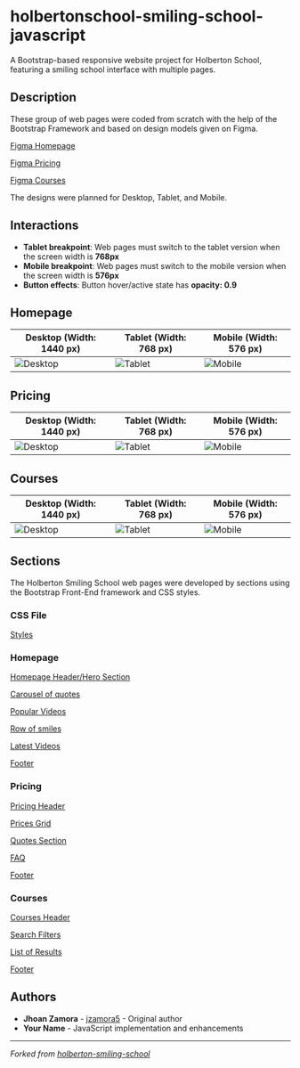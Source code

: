 # holbertonschool-smiling-school-javascript

A Bootstrap-based responsive website project for Holberton School, featuring a smiling school interface with multiple pages.

## Description

These group of web pages were coded from scratch with the help of the Bootstrap Framework and based on design models given on Figma.

[Figma Homepage](https://www.figma.com/file/QYQqMYbdpAHL5xTclwJKSI/Homepage)

[Figma Pricing](https://www.figma.com/file/KLAI53jdYpfFNEy0O79ymB/Pricing)

[Figma Courses](https://www.figma.com/file/ivg3abH1HLmMayBgjGg1Qf/Courses)

The designs were planned for Desktop, Tablet, and Mobile.

## Interactions

- **Tablet breakpoint**: Web pages must switch to the tablet version when the screen width is **768px**
- **Mobile breakpoint**: Web pages must switch to the mobile version when the screen width is **576px**
- **Button effects**: Button hover/active state has **opacity: 0.9**

## Homepage

| **Desktop (Width: 1440 px)**                              | **Tablet (Width: 768 px)**                              | **Mobile (Width: 576 px)**                              |
| --------------------------------------------------------- | ------------------------------------------------------- | ------------------------------------------------------- |
| ![Desktop](https://i.ibb.co/pKGgC0J/Homepage-Desktop.png) | ![Tablet](https://i.ibb.co/6XBLwf9/Homepage-Tablet.png) | ![Mobile](https://i.ibb.co/NVBK21F/Homepage-Mobile.png) |

## Pricing

| **Desktop (Width: 1440 px)**                             | **Tablet (Width: 768 px)**                             | **Mobile (Width: 576 px)**                             |
| -------------------------------------------------------- | ------------------------------------------------------ | ------------------------------------------------------ |
| ![Desktop](https://i.ibb.co/RvSJ2YS/Pricing-Desktop.png) | ![Tablet](https://i.ibb.co/Gkvsf0Y/Pricing-Tablet.png) | ![Mobile](https://i.ibb.co/6RwmYck/Pricing-Mobile.png) |

## Courses

| **Desktop (Width: 1440 px)**                             | **Tablet (Width: 768 px)**                             | **Mobile (Width: 576 px)**                             |
| -------------------------------------------------------- | ------------------------------------------------------ | ------------------------------------------------------ |
| ![Desktop](https://i.ibb.co/y51S3HX/Courses-Desktop.png) | ![Tablet](https://i.ibb.co/28qK1g0/Courses-Tablet.png) | ![Mobile](https://i.ibb.co/f8zNgkx/Courses-Mobile.png) |

## Sections

The Holberton Smiling School web pages were developed by sections using the Bootstrap Front-End framework and CSS styles.

### CSS File

[Styles](styles.css)

### Homepage

[Homepage Header/Hero Section](0-homepage.html)

[Carousel of quotes](1-homepage.html)

[Popular Videos](2-homepage.html)

[Row of smiles](3-homepage.html)

[Latest Videos](4-homepage.html)

[Footer](homepage.html)

### Pricing

[Pricing Header](0-pricing.html)

[Prices Grid](1-pricing.html)

[Quotes Section](2-pricing.html)

[FAQ](3-pricing.html)

[Footer](pricing.html)

### Courses

[Courses Header](0-courses.html)

[Search Filters](1-courses.html)

[List of Results](2-courses.html)

[Footer](courses.html)

## Authors

- **Jhoan Zamora** - [jzamora5](https://github.com/jzamora5) - Original author
- **Your Name** - JavaScript implementation and enhancements

---

*Forked from [holberton-smiling-school](https://github.com/jzamora5/holberton-smiling-school)*

